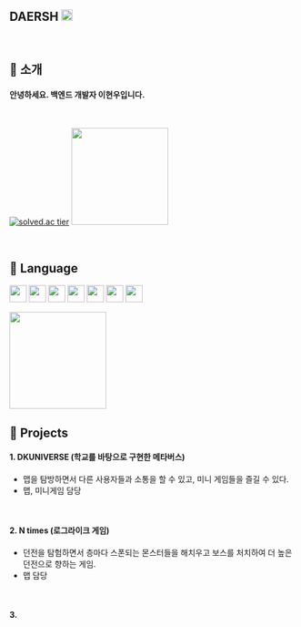 DAERSH   <img height = 20 src="https://hits.seeyoufarm.com/api/count/incr/badge.svg?url=https%3A%2F%2Fgithub.com%2Fdaersh&count_bg=%2379C83D&title_bg=%23555555&icon=&icon_color=%23E7E7E7&title=visit&edge_flat=false)](https://hits.seeyoufarm.com" />
--
<br>

🍎 소개
--
#### 안녕하세요. 백엔드 개발자 이현우입니다.

<br>

[![solved.ac tier](http://mazassumnida.wtf/api/generate_badge?boj=daersh)](https://solved.ac/daersh)
<img height=170 src="https://github-readme-stats.vercel.app/api?username=daersh" />

<br>

🍏 Language
--
<img height= 30 src="https://img.shields.io/badge/Java-007396?style=flat&logo=Java&logoColor=white" /> <img height= 30 src="https://img.shields.io/badge/C++-F24C53?style=flat&logo=cplusplus&logoColor=white" /> <img height= 30 src="https://img.shields.io/badge/Spring-6DB33F?style=flat&logo=Spring&logoColor=white" /> <img height= 30 src="https://img.shields.io/badge/Unity-512BD4?style=flat&logo=Unity&logoColor=white" /> <img height= 30 src="https://img.shields.io/badge/Csharp-EF5C55?style=flat&logo=Csharp&logoColor=white" /> <img height= 30 src="https://img.shields.io/badge/Unity-F09820?style=flat&logo=Unity&logoColor=white" /> <img height= 30 src="https://img.shields.io/badge/c-A8B9CC?style=flat&logo=c&logoColor=white" /> 
<br>

<img height=170 src="https://github-readme-stats.vercel.app/api/top-langs/?username=daersh&langs_count=10&layout=compact&theme=dark" />

<br>

🍊 Projects
--
#### 1. DKUNIVERSE (학교를 바탕으로 구현한 메타버스)
- 맵을 탐방하면서 다른 사용자들과 소통을 할 수 있고, 미니 게임들을 즐길 수 있다.     
- 맵, 미니게임 담당

<br>

#### 2. N times (로그라이크 게임)
- 던전을 탐험하면서 층마다 스폰되는 몬스터들을 해치우고 보스를 처치하여 더 높은 던전으로 향하는 게임.
- 맵 담당

<br>

#### 3.
